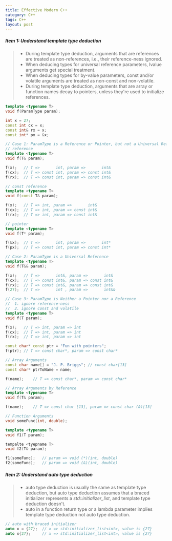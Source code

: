 ```yaml
---
title: Effective Modern C++
category: C++
tags: C++
layout: post
---
```


##### Item 1: Understand template type deduction

> * During template type deduction, arguments that are references are treated as non-references, i.e., their reference-ness ignored.
> * When deducing types for universal reference parameters, lvalue arguments get special treatment.
> * When deducing types for by-value parameters, const and/or volatile arguments are treated as non-const and non-volatile.
> * During template type deduction, arguments that are array or function names decay to pointers, unless they're used to initialize references.

```c++
template <typename T>
void f(ParamType param);

int x = 27;
const int cx = x;
const int& rx = x;
const int* px = &x;

// Case 1: ParamType is a Reference or Pointer, but not a Universal Reference
// reference
template <typename T>
void f(T& param);

f(x);   // T =>       int, param =>       int&
f(cx);  // T => const int, param => const int&
f(rx);  // T => const int, param => const int&

// const reference
template <typename T>
void f(const T& param);

f(x);   // T => int, param =>       int&
f(cx);  // T => int, param => const int&
f(rx);  // T => int, param => const int&

// pointer
template <typename T>
void f(T* param);

f(&x);  // T =>       int, param =>       int*
f(px);  // T => const int, param => const int*

// Case 2: ParamType is a Universal Reference
template <typename T>
void f(T&& param);

f(x);   // T =>       int&, param =>       int&
f(cx);  // T => const int&, param => const int&
f(rx);  // T => const int&, param => const int&
f(27);  // T =>       int , param =>       int&&

// Case 3: ParamType is Neither a Pointer nor a Reference
//  1. ignore reference-ness
//  2. ignore const and volatile
template <typename T>
void f(T param);

f(x);   // T => int, param => int
f(cx);  // T => int, param => int
f(rx);  // T => int, param => int

const char* const ptr = "Fun with pointers";
f(ptr); // T => const char*, param => const char*

// Array Arguments
const char name[] = "J. P. Briggs"; // const char[13]
const char* ptrToName = name;

f(name);    // T => const char*, param => const char*

// Array Arguments by Reference
template <typename T>
void f(T& param);

f(name);    // T => const char [13], param => const char (&)[13]

// Function Arguments
void someFunc(int, double);

template <typename T>
void f1(T param);

tempalte <tyepname T>
void f2(T& param);

f1(someFunc);   // param => void (*)(int, double)
f2(someFunc);   // param => void (&)(int, double)
```

##### Item 2: Understand **auto** type deduction
> * auto type deduction is usually the same as template type deduction, but auto type deduction assumes that a braced initializer represents a *std::initializer_list*, and template type deduction doesn't.
> * auto in a function return type or a lambda parameter implies template type deduction not auto type deduction.
```c++
// auto with braced initializer
auto x = {27};  // x => std:initializer_list<int>, value is {27}
auto x{27};     // x => std:initializer_list<int>, value is {27}
```